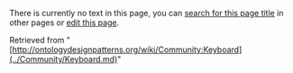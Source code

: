 There is currently no text in this page, you can [search for this page title](http://ontologydesignpatterns.org/wiki/Special:Search/Keyboard "Special:Search/Keyboard") in other pages or [edit this page](http://ontologydesignpatterns.org/wiki/index.php?title=Community:Keyboard&action=edit "http://ontologydesignpatterns.org/wiki/index.php?title=Community:Keyboard&action=edit").






Retrieved from "[http://ontologydesignpatterns.org/wiki/Community:Keyboard](../Community/Keyboard.md)"